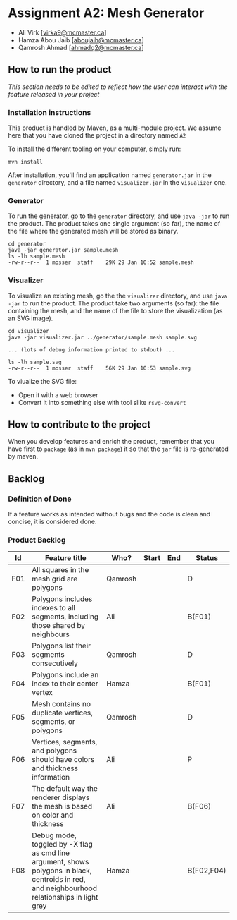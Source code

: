 # Assignment A2: Mesh Generator

  - Ali Virk [virka9@mcmaster.ca]
  - Hamza Abou Jaib [aboujaih@mcmaster.ca]
  - Qamrosh Ahmad [ahmadq2@mcmaster.ca]

## How to run the product

_This section needs to be edited to reflect how the user can interact with the feature released in your project_

### Installation instructions

This product is handled by Maven, as a multi-module project. We assume here that you have cloned the project in a directory named `A2`

To install the different tooling on your computer, simply run:

```
mvn install
```

After installation, you'll find an application named `generator.jar` in the `generator` directory, and a file named `visualizer.jar` in the `visualizer` one. 

### Generator

To run the generator, go to the `generator` directory, and use `java -jar` to run the product. The product takes one single argument (so far), the name of the file where the generated mesh will be stored as binary.

```
cd generator 
java -jar generator.jar sample.mesh
ls -lh sample.mesh
-rw-r--r--  1 mosser  staff    29K 29 Jan 10:52 sample.mesh
```

### Visualizer

To visualize an existing mesh, go the the `visualizer` directory, and use `java -jar` to run the product. The product take two arguments (so far): the file containing the mesh, and the name of the file to store the visualization (as an SVG image).

```
cd visualizer 
java -jar visualizer.jar ../generator/sample.mesh sample.svg

... (lots of debug information printed to stdout) ...

ls -lh sample.svg
-rw-r--r--  1 mosser  staff    56K 29 Jan 10:53 sample.svg
```
To viualize the SVG file:

  - Open it with a web browser
  - Convert it into something else with tool slike `rsvg-convert`

## How to contribute to the project

When you develop features and enrich the product, remember that you have first to `package` (as in `mvn package`) it so that the `jar` file is re-generated by maven.

## Backlog

### Definition of Done

If a feature works as intended without bugs and the code is clean and concise, it is considered done.

### Product Backlog

|  Id   | Feature title                                                                                                                                 | Who?    | Start | End | Status     |
| :---: | --------------------------------------------------------------------------------------------------------------------------------------------- |---------| ----- | --- |------------|
|  F01  | All squares in the mesh grid are polygons                                                                                                     | Qamrosh |       |     | D          |
|  F02  | Polygons includes indexes to all segments, including those shared by neighbours                                                               | Ali     |       |     | B(F01)     |
|  F03  | Polygons list their segments consecutively                                                                                                    | Qamrosh |       |     | D          |
|  F04  | Polygons include an index to their center vertex                                                                                              | Hamza   |       |     | B(F01)     |
|  F05  | Mesh contains no duplicate vertices, segments, or polygons                                                                                    | Qamrosh |       |     | D          |
|  F06  | Vertices, segments, and polygons should have colors and thickness information                                                                 | Ali     |       |     | P          |
|  F07  | The default way the renderer displays the mesh is based on color and thickness                                                                | Ali     |       |     | B(F06)     |
|  F08  | Debug mode, toggled by -X flag as cmd line argument, shows polygons in black, centroids in red, and neighbourhood relationships in light grey | Hamza   |       |     | B(F02,F04) |


